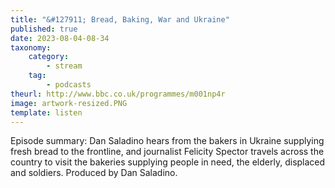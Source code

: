 ```yaml
---
title: "&#127911; Bread, Baking, War and Ukraine"
published: true
date: 2023-08-04-08-34
taxonomy:
    category:
        - stream
    tag:
        - podcasts
theurl: http://www.bbc.co.uk/programmes/m001np4r
image: artwork-resized.PNG
template: listen
---
```


Episode summary: Dan Saladino hears from the bakers in Ukraine supplying fresh bread to the frontline, and journalist Felicity Spector travels across the country to visit the bakeries supplying people in need, the elderly, displaced and soldiers. Produced by Dan Saladino.
